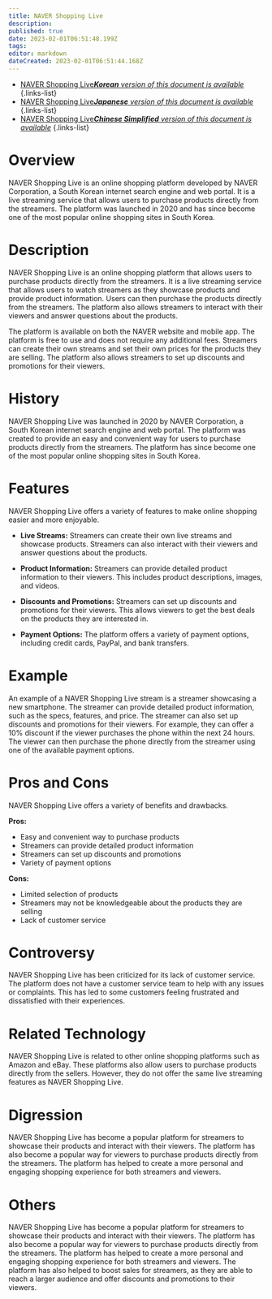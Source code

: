 ```yaml
---
title: NAVER Shopping Live
description: 
published: true
date: 2023-02-01T06:51:48.199Z
tags: 
editor: markdown
dateCreated: 2023-02-01T06:51:44.168Z
---
```


- [NAVER Shopping Live***Korean** version of this document is available*](/ko/Knowledge-base/Dictionary/naver-shopping-live)
{.links-list}
- [NAVER Shopping Live***Japanese** version of this document is available*](/ja/Knowledge-base/Dictionary/naver-shopping-live)
{.links-list}
- [NAVER Shopping Live***Chinese Simplified** version of this document is available*](/zh/Knowledge-base/Dictionary/naver-shopping-live)
{.links-list}

# Overview
NAVER Shopping Live is an online shopping platform developed by NAVER Corporation, a South Korean internet search engine and web portal. It is a live streaming service that allows users to purchase products directly from the streamers. The platform was launched in 2020 and has since become one of the most popular online shopping sites in South Korea.

# Description
NAVER Shopping Live is an online shopping platform that allows users to purchase products directly from the streamers. It is a live streaming service that allows users to watch streamers as they showcase products and provide product information. Users can then purchase the products directly from the streamers. The platform also allows streamers to interact with their viewers and answer questions about the products.

The platform is available on both the NAVER website and mobile app. The platform is free to use and does not require any additional fees. Streamers can create their own streams and set their own prices for the products they are selling. The platform also allows streamers to set up discounts and promotions for their viewers.

# History
NAVER Shopping Live was launched in 2020 by NAVER Corporation, a South Korean internet search engine and web portal. The platform was created to provide an easy and convenient way for users to purchase products directly from the streamers. The platform has since become one of the most popular online shopping sites in South Korea.

# Features
NAVER Shopping Live offers a variety of features to make online shopping easier and more enjoyable. 

* **Live Streams:** Streamers can create their own live streams and showcase products. Streamers can also interact with their viewers and answer questions about the products. 

* **Product Information:** Streamers can provide detailed product information to their viewers. This includes product descriptions, images, and videos. 

* **Discounts and Promotions:** Streamers can set up discounts and promotions for their viewers. This allows viewers to get the best deals on the products they are interested in. 

* **Payment Options:** The platform offers a variety of payment options, including credit cards, PayPal, and bank transfers. 

# Example
An example of a NAVER Shopping Live stream is a streamer showcasing a new smartphone. The streamer can provide detailed product information, such as the specs, features, and price. The streamer can also set up discounts and promotions for their viewers. For example, they can offer a 10% discount if the viewer purchases the phone within the next 24 hours. The viewer can then purchase the phone directly from the streamer using one of the available payment options.

# Pros and Cons
NAVER Shopping Live offers a variety of benefits and drawbacks. 

**Pros:** 

* Easy and convenient way to purchase products 
* Streamers can provide detailed product information 
* Streamers can set up discounts and promotions 
* Variety of payment options 

**Cons:** 

* Limited selection of products 
* Streamers may not be knowledgeable about the products they are selling 
* Lack of customer service 

# Controversy
NAVER Shopping Live has been criticized for its lack of customer service. The platform does not have a customer service team to help with any issues or complaints. This has led to some customers feeling frustrated and dissatisfied with their experiences.

# Related Technology
NAVER Shopping Live is related to other online shopping platforms such as Amazon and eBay. These platforms also allow users to purchase products directly from the sellers. However, they do not offer the same live streaming features as NAVER Shopping Live. 

# Digression
NAVER Shopping Live has become a popular platform for streamers to showcase their products and interact with their viewers. The platform has also become a popular way for viewers to purchase products directly from the streamers. The platform has helped to create a more personal and engaging shopping experience for both streamers and viewers.

# Others
NAVER Shopping Live has become a popular platform for streamers to showcase their products and interact with their viewers. The platform has also become a popular way for viewers to purchase products directly from the streamers. The platform has helped to create a more personal and engaging shopping experience for both streamers and viewers. The platform has also helped to boost sales for streamers, as they are able to reach a larger audience and offer discounts and promotions to their viewers.